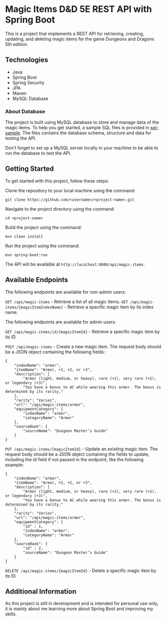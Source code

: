 
# Magic Items D&D 5E REST API with Spring Boot

This is a project that implements a REST API for retrieving, creating, updating, and deleting magic items for the game Dungeons and Dragons 5th edition.

## Technologies

- Java
- Spring Boot
- Spring Security
- JPA
- Maven
- MySQL Database

### About Database

The project is built using MySQL database to store and manage data of the magic items. To help you get started, a sample SQL files is provided in [sql-sample](https://github.com/jawwadbr/dnd5e-magicItems-api/tree/main/sql-sample). The files contains the database schema, structure and data for testing the API.

Don't forget to set up a MySQL server locally in your machine to be able to run the database to test the API.
## Getting Started

To get started with this project, follow these steps:

Clone the repository to your local machine using the command:

`git clone https://github.com/<username>/<project-name>.git`

Navigate to the project directory using the command:

`cd <project-name>`

Build the project using the command:

`mvn clean install`

Run the project using the command:

`mvn spring-boot:run`

The API will be available at `http://localhost:8080/api/magic-items`.


## Available Endpoints

The following endpoints are available for non-admin users:

`GET /api/magic-items` - Retrieve a list of all magic items.
`GET /api/magic-items/{magicItemIndexName}` - Retrieve a specific magic item by its index name.

The following endpoints are available for admin users:

`GET /api/magic-items/id/{magicItemId}` - Retrieve a specific magic item by its ID.

`POST /api/magic-items` - Create a new magic item. The request body should be a JSON object containing the following fields:
```
{
    "indexName": "armor",
    "itemName": "Armor, +1, +2, or +3",
    "description": [
        "Armor (light, medium, or heavy), rare (+1), very rare (+2), or legendary (+3)",
        "You have a bonus to AC while wearing this armor. The bonus is determined by its rarity."
    ],
    "rarity": "Varies",
    "url": "/api/magic-items/armor",
    "equipmentCategory": {
        "indexName": "armor",
        "categoryName": "Armor"
    },
    "sourceBook": {
        "sourceName": "Dungeon Master’s Guide"
    }
}
```
`PUT /api/magic-items/{magicItemId}` - Update an existing magic item. The request body should be a JSON object containing the fields to update, including the id field if not passed in the endpoint, like the following example:
```
{
    "indexName": "armor",
    "itemName": "Armor, +1, +2, or +3",
    "description": [
        "Armor (light, medium, or heavy), rare (+1), very rare (+2), or legendary (+3)",
        "You have a bonus to AC while wearing this armor. The bonus is determined by its rarity."
    ],
    "rarity": "Varies",
    "url": "/api/magic-items/armor",
    "equipmentCategory": {
        "id" : 1,
        "indexName": "armor",
        "categoryName": "Armor"
    },
    "sourceBook": {
        "id" : 2,
        "sourceName": "Dungeon Master’s Guide"
    }
}

```
`DELETE /api/magic-items/{magicItemId}` - Delete a specific magic item by its ID.
## Additional Information

As this project is still in development and is intended for personal use only, it is mainly about me learning more about Spring Boot and improving my skills.

